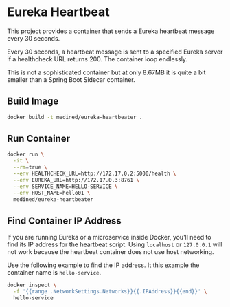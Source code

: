 # Eureka Heartbeat

This project provides a container that sends a Eureka heartbeat message every 30 seconds.

Every 30 seconds, a heartbeat message is sent to a specified Eureka server if a healthcheck
URL returns 200. The container loop endlessly.

This is not a sophisticated container but at only 8.67MB it is quite a bit smaller than a Spring Boot Sidecar container.

## Build Image

```bash
docker build -t medined/eureka-heartbeater .
```

## Run Container

```bash
docker run \
  -it \
  --rm=true \
  --env HEALTHCHECK_URL=http://172.17.0.2:5000/health \
  --env EUREKA_URL=http://172.17.0.3:8761 \
  --env SERVICE_NAME=HELLO-SERVICE \
  --env HOST_NAME=hello01 \
  medined/eureka-heartbeater
```

## Find Container IP Address

If you are running Eureka or a microservice inside Docker, you'll need to find its IP address for the heartbeat script. Using `localhost` or `127.0.0.1` will not work because the heartbeat container does not use host networking.

Use the following example to find the IP address. It this example the container name is `hello-service`.

```bash
docker inspect \
  -f '{{range .NetworkSettings.Networks}}{{.IPAddress}}{{end}}' \
  hello-service
```
